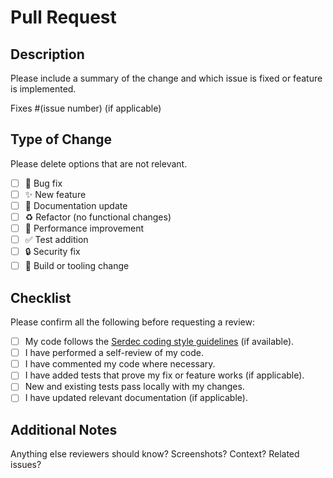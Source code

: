# Pull Request

## Description

Please include a summary of the change and which issue is fixed or feature is implemented.

Fixes #(issue number) (if applicable)

## Type of Change

Please delete options that are not relevant.

- [ ] 🐛 Bug fix
- [ ] ✨ New feature
- [ ] 📝 Documentation update
- [ ] ♻️ Refactor (no functional changes)
- [ ] 🚀 Performance improvement
- [ ] ✅ Test addition
- [ ] 🔒 Security fix
- [ ] 🔧 Build or tooling change

## Checklist

Please confirm all the following before requesting a review:

- [ ] My code follows the [Serdec coding style guidelines](../CONTRIBUTING.md) (if available).
- [ ] I have performed a self-review of my code.
- [ ] I have commented my code where necessary.
- [ ] I have added tests that prove my fix or feature works (if applicable).
- [ ] New and existing tests pass locally with my changes.
- [ ] I have updated relevant documentation (if applicable).

## Additional Notes

Anything else reviewers should know? Screenshots? Context? Related issues?
